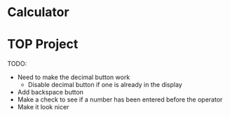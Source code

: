 # Calculator
# TOP Project

TODO:

- Need to make the decimal button work
    - Disable decimal button if one is already in the display
- Add backspace button
- Make a check to see if a number has been entered before the operator
- Make it look nicer
